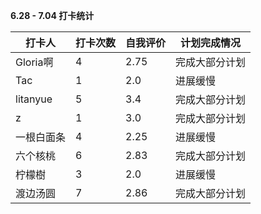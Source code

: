 **6.28 - 7.04 打卡统计**

| 打卡人     | 打卡次数 | 自我评价 | 计划完成情况   |
| ---------- | -------- | -------- | -------------- |
| Gloria啊   | 4        | 2.75     | 完成大部分计划 |
| Tac        | 1        | 2.0      | 进展缓慢       |
| litanyue   | 5        | 3.4      | 完成大部分计划 |
| z          | 1        | 3.0      | 完成大部分计划 |
| 一根白面条 | 4        | 2.25     | 进展缓慢       |
| 六个核桃   | 6        | 2.83     | 完成大部分计划 |
| 柠檬樹     | 3        | 2.0      | 进展缓慢       |
| 渡边汤圆   | 7        | 2.86     | 完成大部分计划 |

